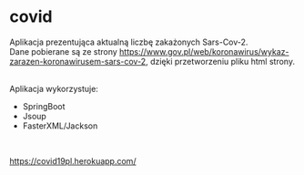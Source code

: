 # covid
Aplikacja prezentująca aktualną liczbę zakażonych Sars-Cov-2. <br />
Dane pobierane są ze strony https://www.gov.pl/web/koronawirus/wykaz-zarazen-koronawirusem-sars-cov-2, dzięki przetworzeniu pliku html strony.

<br />
Aplikacja wykorzystuje:
<ul>
  <li>SpringBoot</li>
  <li>Jsoup</li>
  <li>FasterXML/Jackson</li>
</ul>
<br />

https://covid19pl.herokuapp.com/
